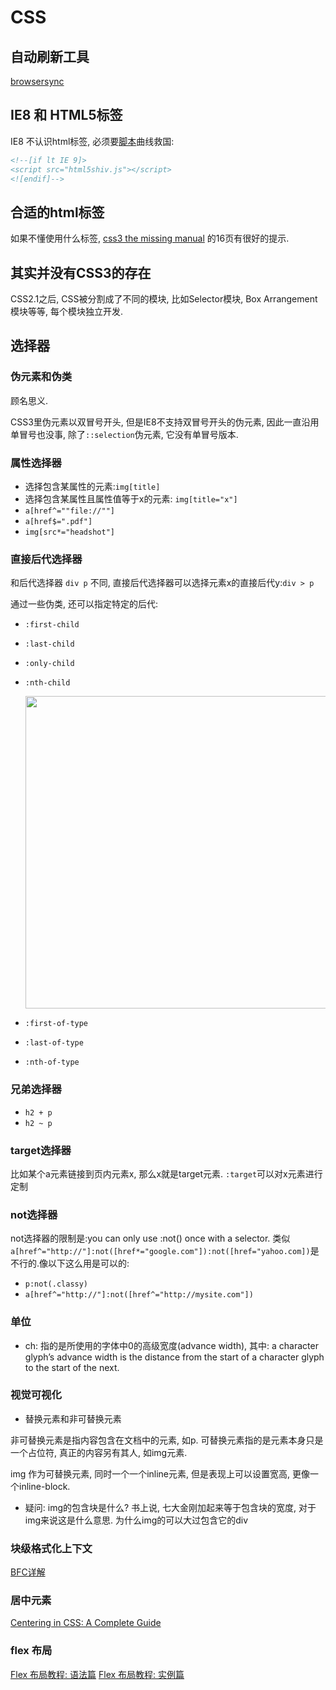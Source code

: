 # CSS

## 自动刷新工具

[browsersync](https://www.browsersync.io)

## IE8 和 HTML5标签

IE8 不认识html标签, 必须要[脚本](https://github.com/aFarkas/html5shiv)曲线救国:

```html
<!--[if lt IE 9]>
<script src="html5shiv.js"></script>
<![endif]-->
```

## 合适的html标签

如果不懂使用什么标签, [css3 the missing manual][css3 the missing manual] 的16页有很好的提示.

## 其实并没有CSS3的存在

CSS2.1之后, CSS被分割成了不同的模块, 比如Selector模块, Box Arrangement 模块等等, 每个模块独立开发.

## 选择器

### 伪元素和伪类

顾名思义.

CSS3里伪元素以双冒号开头, 但是IE8不支持双冒号开头的伪元素, 因此一直沿用单冒号也没事, 除了`::selection`伪元素, 它没有单冒号版本.

### 属性选择器

- 选择包含某属性的元素:`img[title]`
- 选择包含某属性且属性值等于x的元素: `img[title="x"]`
- `a[href^=""file://""]`
- `a[href$=".pdf"]`
- `img[src*="headshot"]`

### 直接后代选择器

和后代选择器 `div p` 不同, 直接后代选择器可以选择元素x的直接后代y:`div > p`

通过一些伪类, 还可以指定特定的后代:

- `:first-child`
- `:last-child`
- `:only-child`
- `:nth-child`

    <img src="nth-child.jpg" width="500">

- `:first-of-type`
- `:last-of-type`
- `:nth-of-type`

### 兄弟选择器

- `h2 + p`
- `h2 ~ p`

### target选择器

比如某个a元素链接到页内元素x, 那么x就是target元素. `:target`可以对x元素进行定制

### not选择器

not选择器的限制是:you can only use :not() once with a selector. 类似`a[href^="http://"]:not([href*="google.com"]):not([href="yahoo.com])`是不行的.像以下这么用是可以的:

- `p:not(.classy)`
- `a[href^="http://"]:not([href^="http://mysite.com"])`

### 单位

- ch: 指的是所使用的字体中0的高级宽度(advance width), 其中: a character glyph’s advance width is the distance from the start of a character glyph to the start of the next.

### 视觉可视化

- 替换元素和非可替换元素

非可替换元素是指内容包含在文档中的元素, 如p. 可替换元素指的是元素本身只是一个占位符, 真正的内容另有其人, 如img元素.

img 作为可替换元素, 同时一个一个inline元素, 但是表现上可以设置宽高, 更像一个inline-block.

- 疑问: img的包含块是什么? 书上说, 七大金刚加起来等于包含块的宽度, 对于img来说这是什么意思. 为什么img的可以大过包含它的div

### 块级格式化上下文

[BFC详解](https://getpocket.com/a/read/567841622)

### 居中元素

[Centering in CSS: A Complete Guide](https://css-tricks.com/centering-css-complete-guide/)
### flex 布局

[Flex 布局教程: 语法篇](https://getpocket.com/a/read/977475539)
[Flex 布局教程: 实例篇](http://www.ruanyifeng.com/blog/2015/07/flex-examples.html)

[css3 the missing manual]: file:///Users/Simon/Dropbox/Books/CSS3%20The%20Missing%20Manual%2C%204th%20Edition.pdf
